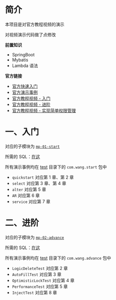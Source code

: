 # 简介
本项目是对官方教程视频的演示

对视频演示代码做了点修改

**前置知识**
* SpringBoot
* Mybatis
* Lambda 语法

**官方链接**

* [官方快速入门](https://baomidou.com/pages/24112f/#%E7%89%B9%E6%80%A7)
* [官方演示事例](https://github.com/baomidou/mybatis-plus-samples)  
* [官方教程视频 - 入门](https://www.imooc.com/learn/1130)
* [官方教程视频 - 进阶](https://www.imooc.com/learn/1171)
* [官方教程视频 - 实现简单权限管理](https://www.imooc.com/learn/1294)

# 一、入门
对应的子模块为 [`mp-01-start`](mp-01-start)

所需的 SQL：[在这](mp-01-start/start.sql)

所有演示事例均在 [test](mp-01-start/src/test) 目录下的 `com.wang.start` 包中

* `quickstart` 对应第 1 章、第 2 章
*   `select` 对应第 3 章、第 4 章
*   `alter` 对应第 5 章
*   `AR` 对应第 6 章
*   `service` 对应第 7 章

# 二、进阶
对应的子模块为 [`mp-02-advance`](mp-02-advance)

所需的 SQL：[在这](mp-02-advance/advance.sql)

所有演示事例均在 [test](mp-02-advance/src/test) 目录下的 `com.wang.advance` 包中

* `LogicDeleteTest` 对应第 2 章
* `AutoFillTest` 对应第 3 章
* `OptimisticLockTest` 对应第 4 章
* `PerformanceTest` 对应第 5 章
* `InjectTest` 对应第 8 章
